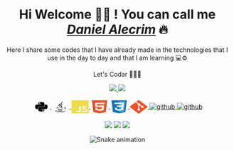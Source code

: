 <div>
  <h1 align="center">Hi Welcome ✌🏾 ! You can call me <a href="https://www.linkedin.com/in/daniel-alecrim/"><i>Daniel Alecrim</i></a> 🔥</h1>
  <p align="center">Here I share some codes that I have already made in the technologies that I use in the day to day and that I am learning 💻⚙️<br>
  <p align="center">Let's Codar 👨🏾‍💻</h2>
</div>


<div align="center">
   <a href="https://github.com/danielalecrimofc">
  <img height="180em" src="https://github-readme-stats.vercel.app/api?username=danielalecrimofc&show_icons=true&theme=merko&include_all_commits=true&count_private=true"/>
  <img height="180em" src="https://github-readme-stats.vercel.app/api/top-langs/?username=danielalecrimofc&layout=compact&langs_count=7&theme=merko"/>
</div>

<div align="center" valign="top"><br>
  <img align="center" alt="Python" height="30" width="40" src="https://github.com/vorillaz/devicons/blob/master/!SVG/python.svg">
  <img align="center" alt="Java" height="30" width="40" src="https://github.com/vorillaz/devicons/blob/master/!SVG/java.svg">
  <img align="center" alt="Js" height="30" width="40" src="https://raw.githubusercontent.com/devicons/devicon/master/icons/javascript/javascript-plain.svg">
  <img align="center" alt="HTML" height="30" width="40" src="https://raw.githubusercontent.com/devicons/devicon/master/icons/html5/html5-original.svg">
  <img align="center" alt="CSS" height="30" width="40" src="https://raw.githubusercontent.com/devicons/devicon/master/icons/css3/css3-original.svg">
  <img align="center" alt="git" height="30" width="40" src="https://raw.githubusercontent.com/devicons/devicon/master/icons/git/git-original.svg">
  <img align="center" alt="github" height="35" width="35" src="https://github.com/simple-icons/simple-icons/blob/develop/icons/github.svg">
  <img align="center" alt="github" height="35" width="35" src="https://github.com/amido/azure-vector-icons/blob/master/icons/SQL%20Database%20(SQL%20Azure).svg">
</div><br>

<div align="center">
  <a href="https://www.instagram.com/realdanielsam/" target="_blank"><img src="https://img.shields.io/badge/-Instagram-%23E4405F?style=for-the-badge&logo=instagram&logoColor=white" target="_blank"></a>
  <a href="https://www.linkedin.com/in/daniel-alecrim/" target="_blank"><img src="https://img.shields.io/badge/-LinkedIn-%230077B5?style=for-the-badge&logo=linkedin&logoColor=white" target="_blank"></a> 
  <a href="mailto:danielalecrim.tvc@gmail.com"><img src="https://img.shields.io/badge/-Gmail-%23333?style=for-the-badge&logo=gmail&logoColor=white" target="_blank"></a>
</div>

<div align="center">
  
  ![Snake animation](https://github.com/danielbped/danielbped/blob/output/github-contribution-grid-snake.svg)
  
</div>

